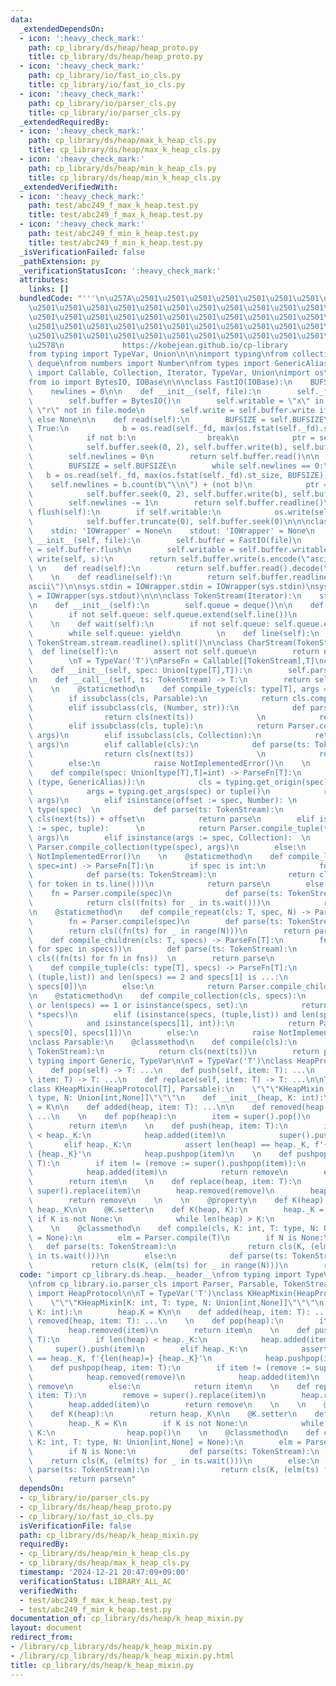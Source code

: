 ```yaml
---
data:
  _extendedDependsOn:
  - icon: ':heavy_check_mark:'
    path: cp_library/ds/heap/heap_proto.py
    title: cp_library/ds/heap/heap_proto.py
  - icon: ':heavy_check_mark:'
    path: cp_library/io/fast_io_cls.py
    title: cp_library/io/fast_io_cls.py
  - icon: ':heavy_check_mark:'
    path: cp_library/io/parser_cls.py
    title: cp_library/io/parser_cls.py
  _extendedRequiredBy:
  - icon: ':heavy_check_mark:'
    path: cp_library/ds/heap/max_k_heap_cls.py
    title: cp_library/ds/heap/max_k_heap_cls.py
  - icon: ':heavy_check_mark:'
    path: cp_library/ds/heap/min_k_heap_cls.py
    title: cp_library/ds/heap/min_k_heap_cls.py
  _extendedVerifiedWith:
  - icon: ':heavy_check_mark:'
    path: test/abc249_f_max_k_heap.test.py
    title: test/abc249_f_max_k_heap.test.py
  - icon: ':heavy_check_mark:'
    path: test/abc249_f_min_k_heap.test.py
    title: test/abc249_f_min_k_heap.test.py
  _isVerificationFailed: false
  _pathExtension: py
  _verificationStatusIcon: ':heavy_check_mark:'
  attributes:
    links: []
  bundledCode: "'''\n\u257A\u2501\u2501\u2501\u2501\u2501\u2501\u2501\u2501\u2501\u2501\
    \u2501\u2501\u2501\u2501\u2501\u2501\u2501\u2501\u2501\u2501\u2501\u2501\u2501\
    \u2501\u2501\u2501\u2501\u2501\u2501\u2501\u2501\u2501\u2501\u2501\u2501\u2501\
    \u2501\u2501\u2501\u2501\u2501\u2501\u2501\u2501\u2501\u2501\u2501\u2501\u2501\
    \u2501\u2501\u2501\u2501\u2501\u2501\u2501\u2501\u2501\u2501\u2501\u2501\u2501\
    \u2578\n             https://kobejean.github.io/cp-library               \n'''\n\
    from typing import TypeVar, Union\n\n\nimport typing\nfrom collections import\
    \ deque\nfrom numbers import Number\nfrom types import GenericAlias \nfrom typing\
    \ import Callable, Collection, Iterator, TypeVar, Union\nimport os\nimport sys\n\
    from io import BytesIO, IOBase\n\n\nclass FastIO(IOBase):\n    BUFSIZE = 8192\n\
    \    newlines = 0\n\n    def __init__(self, file):\n        self._fd = file.fileno()\n\
    \        self.buffer = BytesIO()\n        self.writable = \"x\" in file.mode or\
    \ \"r\" not in file.mode\n        self.write = self.buffer.write if self.writable\
    \ else None\n\n    def read(self):\n        BUFSIZE = self.BUFSIZE\n        while\
    \ True:\n            b = os.read(self._fd, max(os.fstat(self._fd).st_size, BUFSIZE))\n\
    \            if not b:\n                break\n            ptr = self.buffer.tell()\n\
    \            self.buffer.seek(0, 2), self.buffer.write(b), self.buffer.seek(ptr)\n\
    \        self.newlines = 0\n        return self.buffer.read()\n\n    def readline(self):\n\
    \        BUFSIZE = self.BUFSIZE\n        while self.newlines == 0:\n         \
    \   b = os.read(self._fd, max(os.fstat(self._fd).st_size, BUFSIZE))\n        \
    \    self.newlines = b.count(b\"\\n\") + (not b)\n            ptr = self.buffer.tell()\n\
    \            self.buffer.seek(0, 2), self.buffer.write(b), self.buffer.seek(ptr)\n\
    \        self.newlines -= 1\n        return self.buffer.readline()\n\n    def\
    \ flush(self):\n        if self.writable:\n            os.write(self._fd, self.buffer.getvalue())\n\
    \            self.buffer.truncate(0), self.buffer.seek(0)\n\n\nclass IOWrapper(IOBase):\n\
    \    stdin: 'IOWrapper' = None\n    stdout: 'IOWrapper' = None\n    \n    def\
    \ __init__(self, file):\n        self.buffer = FastIO(file)\n        self.flush\
    \ = self.buffer.flush\n        self.writable = self.buffer.writable\n\n    def\
    \ write(self, s):\n        return self.buffer.write(s.encode(\"ascii\"))\n   \
    \ \n    def read(self):\n        return self.buffer.read().decode(\"ascii\")\n\
    \    \n    def readline(self):\n        return self.buffer.readline().decode(\"\
    ascii\")\n\nsys.stdin = IOWrapper.stdin = IOWrapper(sys.stdin)\nsys.stdout = IOWrapper.stdout\
    \ = IOWrapper(sys.stdout)\n\n\nclass TokenStream(Iterator):\n    stream = IOWrapper.stdin\n\
    \n    def __init__(self):\n        self.queue = deque()\n\n    def __next__(self):\n\
    \        if not self.queue: self.queue.extend(self.line())\n        return self.queue.popleft()\n\
    \    \n    def wait(self):\n        if not self.queue: self.queue.extend(self.line())\n\
    \        while self.queue: yield\n        \n    def line(self):\n        return\
    \ TokenStream.stream.readline().split()\n\nclass CharStream(TokenStream):\n  \
    \  def line(self):\n        assert not self.queue\n        return next(TokenStream.stream).rstrip()\n\
    \        \nT = TypeVar('T')\nParseFn = Callable[[TokenStream],T]\nclass Parser:\n\
    \    def __init__(self, spec: Union[type[T],T]):\n        self.parse = Parser.compile(spec)\n\
    \n    def __call__(self, ts: TokenStream) -> T:\n        return self.parse(ts)\n\
    \    \n    @staticmethod\n    def compile_type(cls: type[T], args = ()) -> T:\n\
    \        if issubclass(cls, Parsable):\n            return cls.compile(*args)\n\
    \        elif issubclass(cls, (Number, str)):\n            def parse(ts: TokenStream):\n\
    \                return cls(next(ts))              \n            return parse\n\
    \        elif issubclass(cls, tuple):\n            return Parser.compile_tuple(cls,\
    \ args)\n        elif issubclass(cls, Collection):\n            return Parser.compile_collection(cls,\
    \ args)\n        elif callable(cls):\n            def parse(ts: TokenStream):\n\
    \                return cls(next(ts))              \n            return parse\n\
    \        else:\n            raise NotImplementedError()\n    \n    @staticmethod\n\
    \    def compile(spec: Union[type[T],T]=int) -> ParseFn[T]:\n        if isinstance(spec,\
    \ (type, GenericAlias)):\n            cls = typing.get_origin(spec) or spec\n\
    \            args = typing.get_args(spec) or tuple()\n            return Parser.compile_type(cls,\
    \ args)\n        elif isinstance(offset := spec, Number): \n            cls =\
    \ type(spec)  \n            def parse(ts: TokenStream):\n                return\
    \ cls(next(ts)) + offset\n            return parse\n        elif isinstance(args\
    \ := spec, tuple):      \n            return Parser.compile_tuple(type(spec),\
    \ args)\n        elif isinstance(args := spec, Collection):  \n            return\
    \ Parser.compile_collection(type(spec), args)\n        else:\n            raise\
    \ NotImplementedError()\n    \n    @staticmethod\n    def compile_line(cls: T,\
    \ spec=int) -> ParseFn[T]:\n        if spec is int:\n            fn = Parser.compile(spec)\n\
    \            def parse(ts: TokenStream):\n                return cls((int(token)\
    \ for token in ts.line()))\n            return parse\n        else:\n        \
    \    fn = Parser.compile(spec)\n            def parse(ts: TokenStream):\n    \
    \            return cls((fn(ts) for _ in ts.wait()))\n            return parse\n\
    \n    @staticmethod\n    def compile_repeat(cls: T, spec, N) -> ParseFn[T]:\n\
    \        fn = Parser.compile(spec)\n        def parse(ts: TokenStream):\n    \
    \        return cls((fn(ts) for _ in range(N)))\n        return parse\n\n    @staticmethod\n\
    \    def compile_children(cls: T, specs) -> ParseFn[T]:\n        fns = tuple((Parser.compile(spec)\
    \ for spec in specs))\n        def parse(ts: TokenStream):\n            return\
    \ cls((fn(ts) for fn in fns))  \n        return parse\n            \n    @staticmethod\n\
    \    def compile_tuple(cls: type[T], specs) -> ParseFn[T]:\n        if isinstance(specs,\
    \ (tuple,list)) and len(specs) == 2 and specs[1] is ...:\n            return Parser.compile_line(cls,\
    \ specs[0])\n        else:\n            return Parser.compile_children(cls, specs)\n\
    \n    @staticmethod\n    def compile_collection(cls, specs):\n        if not specs\
    \ or len(specs) == 1 or isinstance(specs, set):\n            return Parser.compile_line(cls,\
    \ *specs)\n        elif (isinstance(specs, (tuple,list)) and len(specs) == 2 \n\
    \            and isinstance(specs[1], int)):\n            return Parser.compile_repeat(cls,\
    \ specs[0], specs[1])\n        else:\n            raise NotImplementedError()\n\
    \nclass Parsable:\n    @classmethod\n    def compile(cls):\n        def parser(ts:\
    \ TokenStream):\n            return cls(next(ts))\n        return parser\nfrom\
    \ typing import Generic, TypeVar\n\nT = TypeVar('T')\nclass HeapProtocol(Generic[T]):\n\
    \    def pop(self) -> T: ...\n    def push(self, item: T): ...\n    def pushpop(self,\
    \ item: T) -> T: ...\n    def replace(self, item: T) -> T: ...\n\nT = TypeVar('T')\n\
    class KHeapMixin(HeapProtocol[T], Parsable):\n    \"\"\"KHeapMixin[K: int, T:\
    \ type, N: Union[int,None]]\"\"\"\n    def __init__(heap, K: int):\n        heap.K\
    \ = K\n\n    def added(heap, item: T): ...\n\n    def removed(heap, item: T):\
    \ ...\n    \n    def pop(heap):\n        item = super().pop()\n        heap.removed(item)\n\
    \        return item\n    \n    def push(heap, item: T):\n        if len(heap)\
    \ < heap._K:\n            heap.added(item)\n            super().push(item)\n \
    \       elif heap._K:\n            assert len(heap) == heap._K, f'{len(heap)=}\
    \ {heap._K}'\n            heap.pushpop(item)\n    \n    def pushpop(heap, item:\
    \ T):\n        if item != (remove := super().pushpop(item)):\n            heap.removed(remove)\n\
    \            heap.added(item)\n            return remove\n        else:\n    \
    \        return item\n    \n    def replace(heap, item: T):\n        remove =\
    \ super().replace(item)\n        heap.removed(remove)\n        heap.added(item)\n\
    \        return remove\n    \n    \n    @property\n    def K(heap):\n        return\
    \ heap._K\n\n    @K.setter\n    def K(heap, K):\n        heap._K = K\n       \
    \ if K is not None:\n            while len(heap) > K:\n                heap.pop()\n\
    \    \n    @classmethod\n    def compile(cls, K: int, T: type, N: Union[int,None]\
    \ = None):\n        elm = Parser.compile(T)\n        if N is None:\n         \
    \   def parse(ts: TokenStream):\n                return cls(K, (elm(ts) for _\
    \ in ts.wait()))\n        else:\n            def parse(ts: TokenStream):\n   \
    \             return cls(K, (elm(ts) for _ in range(N)))\n        return parse\n"
  code: "import cp_library.ds.heap.__header__\nfrom typing import TypeVar, Union\n\
    \nfrom cp_library.io.parser_cls import Parser, Parsable, TokenStream\nfrom cp_library.ds.heap.heap_proto\
    \ import HeapProtocol\n\nT = TypeVar('T')\nclass KHeapMixin(HeapProtocol[T], Parsable):\n\
    \    \"\"\"KHeapMixin[K: int, T: type, N: Union[int,None]]\"\"\"\n    def __init__(heap,\
    \ K: int):\n        heap.K = K\n\n    def added(heap, item: T): ...\n\n    def\
    \ removed(heap, item: T): ...\n    \n    def pop(heap):\n        item = super().pop()\n\
    \        heap.removed(item)\n        return item\n    \n    def push(heap, item:\
    \ T):\n        if len(heap) < heap._K:\n            heap.added(item)\n       \
    \     super().push(item)\n        elif heap._K:\n            assert len(heap)\
    \ == heap._K, f'{len(heap)=} {heap._K}'\n            heap.pushpop(item)\n    \n\
    \    def pushpop(heap, item: T):\n        if item != (remove := super().pushpop(item)):\n\
    \            heap.removed(remove)\n            heap.added(item)\n            return\
    \ remove\n        else:\n            return item\n    \n    def replace(heap,\
    \ item: T):\n        remove = super().replace(item)\n        heap.removed(remove)\n\
    \        heap.added(item)\n        return remove\n    \n    \n    @property\n\
    \    def K(heap):\n        return heap._K\n\n    @K.setter\n    def K(heap, K):\n\
    \        heap._K = K\n        if K is not None:\n            while len(heap) >\
    \ K:\n                heap.pop()\n    \n    @classmethod\n    def compile(cls,\
    \ K: int, T: type, N: Union[int,None] = None):\n        elm = Parser.compile(T)\n\
    \        if N is None:\n            def parse(ts: TokenStream):\n            \
    \    return cls(K, (elm(ts) for _ in ts.wait()))\n        else:\n            def\
    \ parse(ts: TokenStream):\n                return cls(K, (elm(ts) for _ in range(N)))\n\
    \        return parse\n"
  dependsOn:
  - cp_library/io/parser_cls.py
  - cp_library/ds/heap/heap_proto.py
  - cp_library/io/fast_io_cls.py
  isVerificationFile: false
  path: cp_library/ds/heap/k_heap_mixin.py
  requiredBy:
  - cp_library/ds/heap/min_k_heap_cls.py
  - cp_library/ds/heap/max_k_heap_cls.py
  timestamp: '2024-12-21 20:47:09+09:00'
  verificationStatus: LIBRARY_ALL_AC
  verifiedWith:
  - test/abc249_f_max_k_heap.test.py
  - test/abc249_f_min_k_heap.test.py
documentation_of: cp_library/ds/heap/k_heap_mixin.py
layout: document
redirect_from:
- /library/cp_library/ds/heap/k_heap_mixin.py
- /library/cp_library/ds/heap/k_heap_mixin.py.html
title: cp_library/ds/heap/k_heap_mixin.py
---
```

